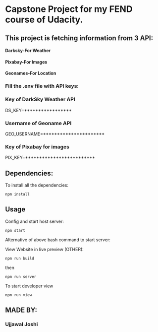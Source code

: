 
# Capstone Project for my FEND course of Udacity.

## This project is fetching information from 3 API:

#### Darksky-For Weather
#### Pixabay-For Images
#### Geonames-For Location

### Fill the .env file with API keys:

### Key of DarkSky Weather API
DS_KEY=*****************

### Username of Geoname API
GEO_USERNAME=**********************

### Key of Pixabay for images
PIX_KEY=*************************

## Dependencies:
To install all the dependencies:

```
npm install
```

## Usage

Config and start host server:
```
npm start
```

Alternative of above bash command to start server:

View Website in live preview (OTHER):
```
npm run build
```

then

```
npm run server
```

To start developer view
```
npm run view
```

## MADE BY:
### Ujjawal Joshi

